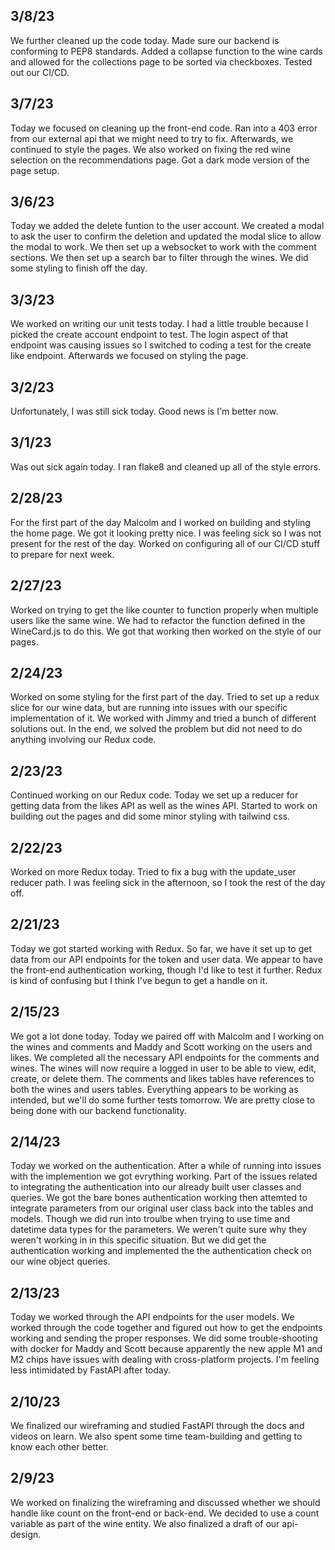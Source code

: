 ## 3/8/23

We further cleaned up the code today. Made sure our backend is conforming to PEP8 standards. Added a collapse function to the wine cards and allowed for the collections page to be sorted via checkboxes. Tested out our CI/CD.

## 3/7/23

Today we focused on cleaning up the front-end code. Ran into a 403 error from our external api that we might need to try to fix. Afterwards, we continued to style the pages. We also worked on fixing the red wine selection on the recommendations page. Got a dark mode version of the page setup.

## 3/6/23

Today we added the delete funtion to the user account. We created a modal to ask the user to confirm the deletion and updated the modal slice to allow the modal to work. We then set up a websocket to work with the comment sections. We then set up a search bar to filter through the wines. We did some styling to finish off the day.

## 3/3/23

We worked on writing our unit tests today. I had a little trouble because I picked the create account endpoint to test. The login aspect of that endpoint was causing issues so I switched to coding a test for the create like endpoint. Afterwards we focused on styling the page.

## 3/2/23

Unfortunately, I was still sick today. Good news is I'm better now.

## 3/1/23

Was out sick again today. I ran flake8 and cleaned up all of the style errors.

## 2/28/23

For the first part of the day Malcolm and I worked on building and styling the home page. We got it looking pretty nice. I was feeling sick so I was not present for the rest of the day. Worked on configuring all of our CI/CD stuff to prepare for next week.

## 2/27/23

Worked on trying to get the like counter to function properly when multiple users like the same wine. We had to refactor the function defined in the WineCard.js to do this. We got that working then worked on the style of our pages.

## 2/24/23

Worked on some styling for the first part of the day. Tried to set up a redux slice for our wine data, but are running into issues with our specific implementation of it. We worked with Jimmy and tried a bunch of different solutions out. In the end, we solved the problem but did not need to do anything involving our Redux code.

## 2/23/23

Continued working on our Redux code. Today we set up a reducer for getting data from the likes API as well as the wines API. Started to work on building out the pages and did some minor styling with tailwind css.

## 2/22/23

Worked on more Redux today. Tried to fix a bug with the update_user reducer path. I was feeling sick in the afternoon, so I took the rest of the day off.

## 2/21/23

Today we got started working with Redux. So far, we have it set up to get data from our API endpoints for the token and user data. We appear to have the front-end authentication working, though I'd like to test it further. Redux is kind of confusing but I think I've begun to get a handle on it.

## 2/15/23

We got a lot done today. Today we paired off with Malcolm and I working on the wines and comments and Maddy and Scott working on the users and likes. We completed all the necessary API endpoints for the comments and wines. The wines will now require a logged in user to be able to view, edit, create, or delete them. The comments and likes tables have references to both the wines and users tables. Everything appears to be working as intended, but we'll do some further tests tomorrow. We are pretty close to being done with our backend functionality.

## 2/14/23

Today we worked on the authentication. After a while of running into issues with the implemention we got evrything working. Part of the issues related to integrating the authentication into our already built user classes and queries. We got the bare bones authentication working then attemted to integrate parameters from our original user class back into the tables and models. Though we did run into troulbe when trying to use time and datetime data types for the parameters. We weren't quite sure why they weren't working in in this specific situation. But we did get the authentication working and implemented the the authentication check on our wine object queries.

## 2/13/23

Today we worked through the API endpoints for the user models.  We worked through the code together and figured out how to get the endpoints working and sending the proper responses.  We did some trouble-shooting with docker for Maddy and Scott because apparently the new apple M1 and M2 chips have issues with dealing with cross-platform projects. I'm feeling less intimidated by FastAPI after today.

## 2/10/23

We finalized our wireframing and studied FastAPI through the docs and videos on learn. We also spent some time team-building and getting to know each other better.

## 2/9/23

We worked on finalizing the wireframing and discussed whether we should handle like count on the front-end or back-end. We decided to use a count variable as part of the wine entity. We also finalized a draft of our api-design.
